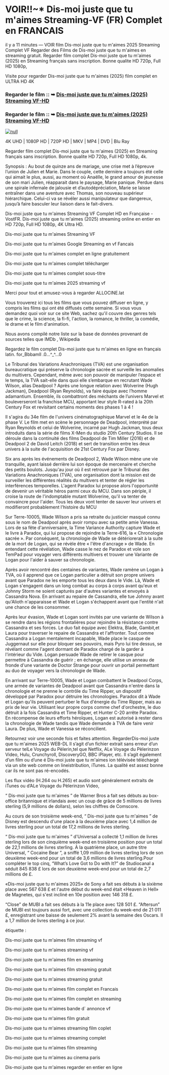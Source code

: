 # VOIR!!~* Dis-moi juste que tu m'aimes Streaming-VF (FR) Complet en FRANCAIS

il y a 11 minutes — VOIR film Dis-moi juste que tu m'aimes 2025 Streaming Complet VF Regarder des Films de Dis-moi juste que tu m'aimes en streaming gratuit. Regarder film complet Dis-moi juste que tu m'aimes (2025) en Streaming français sans inscription. Bonne qualite HD 720p, Full HD 1080p,

Visite pour regarder Dis-moi juste que tu m'aimes (2025) film complet en ULTRA HD 4K

### Regarder le film :: ➥ [Dis-moi juste que tu m'aimes (2025) Streaming VF-HD](https://t.co/ogyta4lUf6)

### Regarder le film :: ➥ [Dis-moi juste que tu m'aimes (2025) Streaming VF-HD](https://t.co/ogyta4lUf6)

[![null](https://static.wixstatic.com/media/855a25_043b5abeb4ae4d35ac003198e7fe56ed~mv2.gif)](https://t.co/ogyta4lUf6)

4K UHD | 1080P HD | 720P HD | MKV | MP4 | DVD | Blu Ray

Regarder film complet Dis-moi juste que tu m'aimes (2025) en Streaming français sans inscription. Bonne qualite HD 720p, Full HD 1080p, 4k.

Synopsis : Au bout de quinze ans de mariage, une crise met à l’épreuve l’union de Julien et Marie. Dans le couple, cette dernière a toujours été celle qui aimait le plus, aussi, au moment où Anaëlle, le grand amour de jeunesse de son mari Julien, réapparait dans le paysage, Marie panique. Perdue dans une spirale infernale de jalousie et d’autodépréciation, Marie se laisse entraîner dans une aventure avec Thomas, son nouveau supérieur hiérarchique. Celui-ci va se révéler aussi manipulateur que dangereux, jusqu’à faire basculer leur liaison dans le fait-divers.

Dis-moi juste que tu m'aimes Streaming VF Complet HD en Française - VostFR. Dis-moi juste que tu m'aimes (2025) streaming online en entier en HD 720p, Full HD 1080p, 4K Ultra HD.

Dis-moi juste que tu m'aimes Streaming VF

Dis-moi juste que tu m'aimes Google Streaming en vf Fancais

Dis-moi juste que tu m'aimes complet en ligne gratuitement

Dis-moi juste que tu m'aimes complet télécharger

Dis-moi juste que tu m'aimes complet sous-titre

Dis-moi juste que tu m'aimes 2025 streaming vf

Merci pour tout et amusez-vous à regarder ALLOCINE.lat

Vous trouverez ici tous les films que vous pouvez diffuser en ligne, y compris les films qui ont été diffusés cette semaine. Si vous vous demandez quoi voir sur ce site Web, sachez qu'il couvre des genres tels que le crime, la science, la fi-fi, l'action, la romance, le thriller, la comédie, le drame et le film d'animation.

Nous avons compilé notre liste sur la base de données provenant de sources telles que IMDb , Wikipedia

Regardez le film complet Dis-moi juste que tu m'aimes en ligne en français latin. for_Bbbamll .0...^_^...0

Le Tribunal des Variations Anachroniques (TVA) est une organisation bureaucratique qui préserve la chronologie sacrée et surveille les anomalies du multivers. Cependant, même avec son pouvoir de manipuler l’espace et le temps, la TVA sait-elle dans quoi elle s’embarque en recrutant Wade Wilson, alias Deadpool ? Après une longue relation avec Wolverine (Hugh Jackman), Deadpool (Ryan Reynolds), va faire équipe avec l’homme adamantium. Ensemble, ils combattront des méchants de l’univers Marvel et bouleverseront la franchise MCU, apportant leur style R-rated à la 20th Century Fox et revisitant certains moments des phases 1 à 4 !

Il s'agira du 34e film de l'univers cinématographique Marvel et le 4e de la phase V. Le film met en scène le personnage de Deadpool, interprété par Ryan Reynolds et celui de Wolverine, incarné par Hugh Jackman, tous deux introduits dans la série de films X-Men du studio 20th Century Studios. Il se déroule dans la continuité des films Deadpool de Tim Miller (2016) et de Deadpool 2 de David Leitch (2018) et sert de transition entre les deux univers à la suite de l'acquisition de 21st Century Fox par Disney.

Six ans après les événements de Deadpool 2, Wade Wilson mène une vie tranquille, ayant laissé derrière lui son époque de mercenaire et cherche des petits boulots. Jusqu'au jour où il est retrouvé par le Tribunal des Variations Anachroniques (TVA), une organisation dont la mission est de surveiller les différentes réalités du multivers et tenter de régler les interférences temporelles. L'agent Paradox lui propose alors l'opportunité de devenir un véritable héros parmi ceux du MCU. Dans son périple, il croise la route de l'indomptable mutant Wolverine, qu'il va tenter de convaincre pour l'aider. Tous les deux vont tenter de sauver leur univers et modifieront probablement l'histoire du MCU

Sur Terre-10005, Wade Wilson a pris sa retraite du justicier masqué connu sous le nom de Deadpool après avoir rompu avec sa petite amie Vanessa. Lors de sa fête d'anniversaire, la Time Variance Authority capture Wade et le livre à Paradox, qui lui propose de rejoindre la Terre-616, la « Chronologie sacrée ». Par conséquent, la chronologie de Wade se détériorerait à la suite de la mort de Logan, qui se révèle être « l'être d'ancrage » de Wade. En entendant cette révélation, Wade casse le nez de Paradox et vole son TemPad pour voyager vers différents multivers et trouver une Variante de Logan pour l'aider à sauver sa chronologie.

Après avoir rencontré des centaines de variantes, Wade ramène un Logan à TVA, où il apprend que ce Logan particulier a détruit son propre univers avant que Paradox ne les emporte tous les deux dans le Vide. Là, Wade et Logan s'engagent dans un long combat au corps à corps avant qu'eux et Johnny Storm ne soient capturés par d'autres variantes et envoyés à Cassandra Nova. En arrivant au repaire de Cassandra, elle tue Johnny avant qu'Alioth n'apparaisse et Wade et Logan s'échappent avant que l'entité n'ait une chance de les consommer.

Après leur évasion, Wade et Logan sont invités par une variante de Wilson à se rendre dans les régions frontalières pour rejoindre la résistance contre Cassandra et ses forces. Le duo fait équipe avec Elektra, Blade, Gambit,et Laura pour traverser le repaire de Cassandra et l'affronter. Tout comme Cassandra a Logan mentalement incapable, Wade place le casque de Juggernaut sur elle pour bloquer ses pouvoirs, mais Pyro lui tire dessus, se révélant comme l'agent dormant de Paradox chargé de la garder à l'intérieur du Vide. Logan persuade Wade de retirer le casque pour permettre à Cassandra de guérir ; en échange, elle utilise un anneau de fronde d'une variante de Doctor Strange pour ouvrir un portail permettant au duo de voyager vers la chronologie de Wade.

En arrivant sur Terre-10005, Wade et Logan combattent le Deadpool Corps, une armée de variantes de Deadpool avant que Cassandra n'entre dans la chronologie et ne prenne le contrôle du Time Ripper, un dispositif développé par Paradox pour détruire les chronologies. Paradox dit à Wade et Logan qu'ils peuvent perturber le flux d'énergie du Time Ripper, mais au prix de leur vie. Utilisant leur propre corps comme chef d'orchestre, le duo détruit à la fois Cassandra et Time Ripper, et Hunter C-20 arrête Paradox. En récompense de leurs efforts héroïques, Logan est autorisé à rester dans la chronologie de Wade tandis que Wade demande à TVA de faire venir Laura. De plus, Wade et Vanessa se réconcilient.

Retournez voir une seconde fois et faites attention. RegarderDis-moi juste que tu m'aimes 2025 WEB-DL Il s’agit d’un fichier extrait sans erreur d’un serveur telLe Voyage du Pèlerin,tel que Netflix, ALe Voyage du Pèlerinzon Video, Hulu, Crunchyroll, DiscoveryGO, BBC iPlayer, etc. Il s’agit également d’un film ou d’une é Dis-moi juste que tu m'aimes ion télévisée téléchargé via un site web comme on lineistribution, iTunes. La qualité est assez bonne car ils ne sont pas ré-encodés.

Les flux vidéo (H.264 ou H.265) et audio sont généralement extraits de iTunes ou d’ALe Voyage du Pèlerinzon Video,

“ Dis-moi juste que tu m'aimes ” de Warner Bros a fait ses débuts au box-office britannique et irlandais avec un coup de grâce de 5 millions de livres sterling (5,9 millions de dollars), selon les chiffres de Comscore.

Au cours de son troisième week-end, “ Dis-moi juste que tu m'aimes ” de Disney est descendu d'une place à la deuxième place avec 1,4 million de livres sterling pour un total de 17,2 millions de livres sterling.

“ Dis-moi juste que tu m'aimes ” d'Universal a collecté 1,1 million de livres sterling lors de son cinquième week-end en troisième position pour un total de 22,1 millions de livres sterling. À la quatrième place, un autre titre Universal, “ Cocaine Bear ”, a sniffé 1,09 million de livres sterling lors de son deuxième week-end pour un total de 3,6 millions de livres sterling.Pour compléter le top cinq, “What’s Love Got to Do with It?” de Studiocanal a séduit 845 838 £ lors de son deuxième week-end pour un total de 2,7 millions de £.

«Dis-moi juste que tu m'aimes 2025» de Sony a fait ses débuts à la sixième place avec 567 638 £ et l'autre début du week-end était «Heaven in Hell» de Magnetes, qui s'est incliné en 10e position avec 146 318 £.

“Close” de MUBI a fait ses débuts à la 11e place avec 128 501 £. “Aftersun” de MUBI est toujours aussi fort, avec une collection du week-end de 21 011 £, enregistrant une baisse de seulement 2% avant la semaine des Oscars. Il a 1,7 million de livres sterling à ce jour.

étiquette :

Dis-moi juste que tu m'aimes film streaming vf

Dis-moi juste que tu m'aimes streaming vf

Dis-moi juste que tu m'aimes film en streaming

Dis-moi juste que tu m'aimes film streaming gratuit

Dis-moi juste que tu m'aimes streaming gratuit

Dis-moi juste que tu m'aimes film complet en Francais

Dis-moi juste que tu m'aimes film complet en streaming

Dis-moi juste que tu m'aimes bande d` annonce vf

Dis-moi juste que tu m'aimes film gratuit

Dis-moi juste que tu m'aimes streaming film coplet

Dis-moi juste que tu m'aimes streaming complet

Dis-moi juste que tu m'aimes film streaming

Dis-moi juste que tu m'aimes au cinema paris

Dis-moi juste que tu m'aimes regarder en entier en ligne
